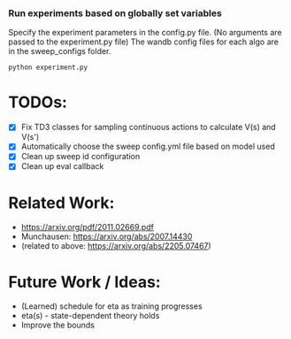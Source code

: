 ### Run experiments based on globally set variables

Specify the experiment parameters in the config.py file. (No arguments are passed to the experiment.py file)
The wandb config files for each algo are in the sweep_configs folder.

```
python experiment.py
```

# TODOs:
- [x] Fix TD3 classes for sampling continuous actions to calculate V(s) and V(s')
- [x] Automatically choose the sweep config.yml file based on model used
- [x] Clean up sweep id configuration
- [x] Clean up eval callback 

# Related Work:
- https://arxiv.org/pdf/2011.02669.pdf
- Munchausen: https://arxiv.org/abs/2007.14430
- (related to above: https://arxiv.org/abs/2205.07467)

# Future Work / Ideas:
- (Learned) schedule for eta as training progresses
- eta(s) - state-dependent theory holds
- Improve the bounds

